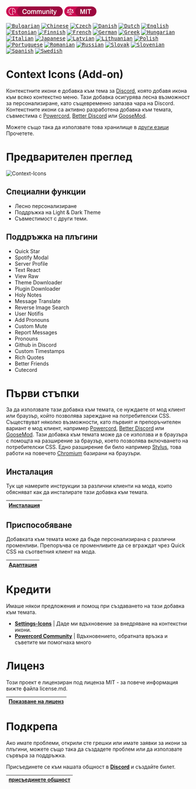 [![Community](https://raw.githubusercontent.com/CorellanStoma/CorellanStoma/master/shields/community.png)](https://discord.gg/8W8E39Z)
[![License](https://raw.githubusercontent.com/CorellanStoma/CorellanStoma/master/shields/license.png)](https://github.com/CorellanStoma/Context-Icons/blob/main/license)

<kbd>[<img title="Bulgarian" alt="Bulgarian" src="https://crearts-community.github.io/Assets/languages/bulgarian.png" width="40">](https://github.com/CorellanStoma/Context-Icons/blob/main/.github/docs/01-readme/bulgarian.md)</kbd>
<kbd>[<img title="Chinese" alt="Chinese" src="https://crearts-community.github.io/Assets/languages/chinese.png" width="40">](https://github.com/CorellanStoma/Context-Icons/blob/main/.github/docs/01-readme/chinese.md)</kbd>
<kbd>[<img title="Czech" alt="Czech" src="https://crearts-community.github.io/Assets/languages/czech.png" width="40">](https://github.com/CorellanStoma/Context-Icons/blob/main/.github/docs/01-readme/czech.md)</kbd>
<kbd>[<img title="Danish" alt="Danish" src="https://crearts-community.github.io/Assets/languages/danish.png" width="40">](https://github.com/CorellanStoma/Context-Icons/blob/main/.github/docs/01-readme/danish.md)</kbd>
<kbd>[<img title="Dutch" alt="Dutch" src="https://crearts-community.github.io/Assets/languages/dutch.png" width="40">](https://github.com/CorellanStoma/Context-Icons/blob/main/.github/docs/01-readme/dutch.md)</kbd>
<kbd>[<img title="English" alt="English" src="https://crearts-community.github.io/Assets/languages/english.png" width="40">](https://github.com/CorellanStoma/Context-Icons/blob/main/readme.md)</kbd>
<kbd>[<img title="Estonian" alt="Estonian" src="https://crearts-community.github.io/Assets/languages/estonian.png" width="40">](https://github.com/CorellanStoma/Context-Icons/blob/main/.github/docs/01-readme/estonian.md)</kbd>
<kbd>[<img title="Finnish" alt="Finnish" src="https://crearts-community.github.io/Assets/languages/finnish.png" width="40">](https://github.com/CorellanStoma/Context-Icons/blob/main/.github/docs/01-readme/finnish.md)</kbd>
<kbd>[<img title="French" alt="French" src="https://crearts-community.github.io/Assets/languages/french.png" width="40">](https://github.com/CorellanStoma/Context-Icons/blob/main/.github/docs/01-readme/french.md)</kbd>
<kbd>[<img title="German" alt="German" src="https://crearts-community.github.io/Assets/languages/german.png" width="40">](https://github.com/CorellanStoma/Context-Icons/blob/main/.github/docs/01-readme/german.md)</kbd>
<kbd>[<img title="Greek" alt="Greek" src="https://crearts-community.github.io/Assets/languages/greek.png" width="40">](https://github.com/CorellanStoma/Context-Icons/blob/main/.github/docs/01-readme/greek.md)</kbd>
<kbd>[<img title="Hungarian" alt="Hungarian" src="https://crearts-community.github.io/Assets/languages/hungarian.png" width="40">](https://github.com/CorellanStoma/Context-Icons/blob/main/.github/docs/01-readme/hungarian.md)</kbd>
<kbd>[<img title="Italian" alt="Italian" src="https://crearts-community.github.io/Assets/languages/italian.png" width="40">](https://github.com/CorellanStoma/Context-Icons/blob/main/.github/docs/01-readme/italian.md)</kbd>
<kbd>[<img title="Japanese" alt="Japanese" src="https://crearts-community.github.io/Assets/languages/japanese.png" width="40">](https://github.com/CorellanStoma/Context-Icons/blob/main/.github/docs/01-readme/japanese.md)</kbd>
<kbd>[<img title="Latvian" alt="Latvian" src="https://crearts-community.github.io/Assets/languages/latvian.png" width="40">](https://github.com/CorellanStoma/Context-Icons/blob/main/.github/docs/01-readme/latvian.md)</kbd>
<kbd>[<img title="Lithuanian" alt="Lithuanian" src="https://crearts-community.github.io/Assets/languages/lithuanian.png" width="40">](https://github.com/CorellanStoma/Context-Icons/blob/main/.github/docs/01-readme/lithuanian.md)</kbd>
<kbd>[<img title="Polish" alt="Polish" src="https://crearts-community.github.io/Assets/languages/polish.png" width="40">](https://github.com/CorellanStoma/Context-Icons/blob/main/.github/docs/01-readme/polish.md)</kbd>
<kbd>[<img title="Portuguese" alt="Portuguese" src="https://crearts-community.github.io/Assets/languages/portuguese.png" width="40">](https://github.com/CorellanStoma/Context-Icons/blob/main/.github/docs/01-readme/portuguese.md)</kbd>
<kbd>[<img title="Romanian" alt="Romanian" src="https://crearts-community.github.io/Assets/languages/romanian.png" width="40">](https://github.com/CorellanStoma/Context-Icons/blob/main/.github/docs/01-readme/romanian.md)</kbd>
<kbd>[<img title="Russian" alt="Russian" src="https://crearts-community.github.io/Assets/languages/russian.png" width="40">](https://github.com/CorellanStoma/Context-Icons/blob/main/.github/docs/01-readme/russian.md)</kbd>
<kbd>[<img title="Slovak" alt="Slovak" src="https://crearts-community.github.io/Assets/languages/slovak.png" width="40">](https://github.com/CorellanStoma/Context-Icons/blob/main/.github/docs/01-readme/slovak.md)</kbd>
<kbd>[<img title="Slovenian" alt="Slovenian" src="https://crearts-community.github.io/Assets/languages/slovenian.png" width="40">](https://github.com/CorellanStoma/Context-Icons/blob/main/.github/docs/01-readme/slovenian.md)</kbd>
<kbd>[<img title="Spanish" alt="Spanish" src="https://crearts-community.github.io/Assets/languages/spanish.png" width="40">](https://github.com/CorellanStoma/Context-Icons/blob/main/.github/docs/01-readme/spanish.md)</kbd>
<kbd>[<img title="Swedish" alt="Swedish" src="https://crearts-community.github.io/Assets/languages/swedish.png" width="40">](https://github.com/CorellanStoma/Context-Icons/blob/main/.github/docs/01-readme/swedish.md)</kbd>

# Context Icons (Add-on)

Контекстните икони е добавка към тема за [Discord](https://discord.com), която добавя икона към всяко контекстно меню. Тази добавка осигурява лесна възможност за персонализиране, като същевременно запазва чара на Discord. Контекстните икони са активно разработена добавка към темата, съвместима с [Powercord](https://github.com/powercord-org/powercord), [Better Discord](https://github.com/BetterDiscord/BetterDiscord) или [GooseMod](https://github.com/GooseMod/GooseMod).

Можете също така да използвате това хранилище в [други езици](https://github.com/CorellanStoma/Context-Icons/blob/main/.github/docs/translations.md) Прочетете.

# Предварителен преглед

![Context-Icons](https://user-images.githubusercontent.com/58918358/132392397-b4bd4368-dafb-48dc-aacb-6a73d12f54c3.png)

## Специални функции

* Лесно персонализиране
* Поддръжка на Light & Dark Theme
* Съвместимост с други теми.

## Поддръжка на плъгини

* Quick Star
* Spotify Modal
* Server Profile
* Text React
* View Raw
* Theme Downloader
* Plugin Downloader
* Holy Notes
* Message Translate
* Reverse Image Search
* User Notifis
* Add Pronouns
* Custom Mute
* Report Messages
* Pronouns
* Github in Discord
* Custom Timestamps
* Rich Quotes
* Better Friends
* Cutecord

# Първи стъпки

За да използвате тази добавка към темата, се нуждаете от мод клиент или браузър, който позволява зареждане на потребителски CSS. Съществуват няколко възможности, като първият и препоръчителен вариант е мод клиент, например [Powercord](https://github.com/powercord-org/powercord), [Better Discord](https://github.com/BetterDiscord/BetterDiscord) или [GooseMod](https://github.com/GooseMod/GooseMod).
Тази добавка към темата може да се използва и в браузъра с помощта на разширение за браузър, което позволява включването на потребителски CSS. Едно разширение би било например [Stylus](https://github.com/openstyles/stylus), това работи на повечето [Chromium](https://github.com/chromium/chromium) базирани на браузъри.

## Инсталация

Тук ще намерите инструкции за различни клиенти на мода, които обясняват как да инсталирате тази добавка към темата.

|[Инсталация](https://github.com/CorellanStoma/Context-Icons/blob/main/.github/docs/02-installation/bulgarian.md)|
|---|

## Приспособяване

Добавката към темата може да бъде персонализирана с различни променливи. Препоръчва се променливите да се вграждат чрез Quick CSS на съответния клиент на мода.

|[Адаптация](https://github.com/CorellanStoma/Context-Icons/blob/main/.github/docs/03-customizazion/bulgarian.md)|
|---|

# Кредити

Имаше някои предложения и помощ при създаването на тази добавка към темата.

* [**Settings-Icons**](https://github.com/snappercord/Settings-Icons) | Даде ми вдъхновение за внедряване на контекстни икони.
* [**Powercord Community**](https://discord.gg/powercord) | Вдъхновението, обратната връзка и съветите ми помогнаха много

# Лиценз

Този проект е лицензиран под лиценза MIT - за повече информация вижте файла license.md.

|[Показване на лиценз](https://github.com/CorellanStoma/Context-Icons/blob/main/license)|
|---|

# Подкрепа

Ако имате проблеми, открили сте грешки или имате заявки за икони за плъгини, можете също така да създадете проблем или да използвате сървъра за поддръжка.

Присъединете се към нашата общност в [**Discord**](https://discord.com/) и създайте билет.

|[присъединете общност](https://discord.gg/8W8E39Z)|
|---|
